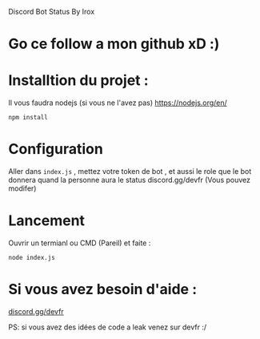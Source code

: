 Discord Bot Status By Irox

# Go ce follow a mon github xD :)

# Installtion du projet :
Il vous faudra nodejs (si vous ne l'avez pas) https://nodejs.org/en/
```
npm install
```

# Configuration
Aller dans `index.js` , mettez votre token de bot , et aussi le role que le bot donnera quand la personne aura le status discord.gg/devfr (Vous pouvez modifer)

# Lancement
Ouvrir un termianl ou CMD (Pareil) et faite : 
```
node index.js
```

# Si vous avez besoin d'aide :
[discord.gg/devfr](https://discord.gg/devfr)

PS: si vous avez des idées de code a leak venez sur devfr :/
